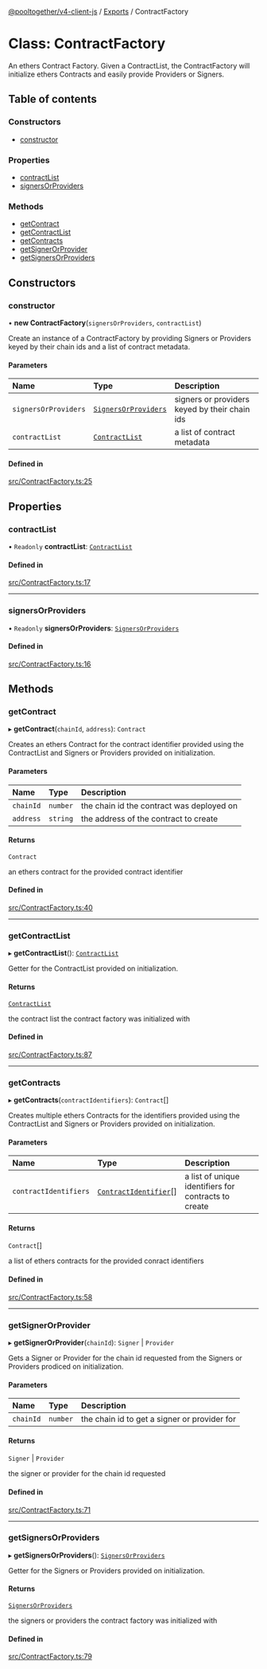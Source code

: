 [@pooltogether/v4-client-js](../README.md) / [Exports](../modules.md) / ContractFactory

# Class: ContractFactory

An ethers Contract Factory.
Given a ContractList, the ContractFactory will initialize ethers Contracts and easily provide Providers or Signers.

## Table of contents

### Constructors

- [constructor](ContractFactory.md#constructor)

### Properties

- [contractList](ContractFactory.md#contractlist)
- [signersOrProviders](ContractFactory.md#signersorproviders)

### Methods

- [getContract](ContractFactory.md#getcontract)
- [getContractList](ContractFactory.md#getcontractlist)
- [getContracts](ContractFactory.md#getcontracts)
- [getSignerOrProvider](ContractFactory.md#getsignerorprovider)
- [getSignersOrProviders](ContractFactory.md#getsignersorproviders)

## Constructors

### constructor

• **new ContractFactory**(`signersOrProviders`, `contractList`)

Create an instance of a ContractFactory by providing Signers or Providers keyed by their chain ids and a list of contract metadata.

#### Parameters

| Name | Type | Description |
| :------ | :------ | :------ |
| `signersOrProviders` | [`SignersOrProviders`](../interfaces/SignersOrProviders.md) | signers or providers keyed by their chain ids |
| `contractList` | [`ContractList`](../interfaces/ContractList.md) | a list of contract metadata |

#### Defined in

[src/ContractFactory.ts:25](https://github.com/pooltogether/v4-js-client/blob/8c8198d/src/ContractFactory.ts#L25)

## Properties

### contractList

• `Readonly` **contractList**: [`ContractList`](../interfaces/ContractList.md)

#### Defined in

[src/ContractFactory.ts:17](https://github.com/pooltogether/v4-js-client/blob/8c8198d/src/ContractFactory.ts#L17)

___

### signersOrProviders

• `Readonly` **signersOrProviders**: [`SignersOrProviders`](../interfaces/SignersOrProviders.md)

#### Defined in

[src/ContractFactory.ts:16](https://github.com/pooltogether/v4-js-client/blob/8c8198d/src/ContractFactory.ts#L16)

## Methods

### getContract

▸ **getContract**(`chainId`, `address`): `Contract`

Creates an ethers Contract for the contract identifier provided using the ContractList and Signers or Providers provided on initialization.

#### Parameters

| Name | Type | Description |
| :------ | :------ | :------ |
| `chainId` | `number` | the chain id the contract was deployed on |
| `address` | `string` | the address of the contract to create |

#### Returns

`Contract`

an ethers contract for the provided contract identifier

#### Defined in

[src/ContractFactory.ts:40](https://github.com/pooltogether/v4-js-client/blob/8c8198d/src/ContractFactory.ts#L40)

___

### getContractList

▸ **getContractList**(): [`ContractList`](../interfaces/ContractList.md)

Getter for the ContractList provided on initialization.

#### Returns

[`ContractList`](../interfaces/ContractList.md)

the contract list the contract factory was initialized with

#### Defined in

[src/ContractFactory.ts:87](https://github.com/pooltogether/v4-js-client/blob/8c8198d/src/ContractFactory.ts#L87)

___

### getContracts

▸ **getContracts**(`contractIdentifiers`): `Contract`[]

Creates multiple ethers Contracts for the identifiers provided using the ContractList and Signers or Providers provided on initialization.

#### Parameters

| Name | Type | Description |
| :------ | :------ | :------ |
| `contractIdentifiers` | [`ContractIdentifier`](../interfaces/ContractIdentifier.md)[] | a list of unique identifiers for contracts to create |

#### Returns

`Contract`[]

a list of ethers contracts for the provided conract identifiers

#### Defined in

[src/ContractFactory.ts:58](https://github.com/pooltogether/v4-js-client/blob/8c8198d/src/ContractFactory.ts#L58)

___

### getSignerOrProvider

▸ **getSignerOrProvider**(`chainId`): `Signer` \| `Provider`

Gets a Signer or Provider for the chain id requested from the Signers or Providers prodiced on initialization.

#### Parameters

| Name | Type | Description |
| :------ | :------ | :------ |
| `chainId` | `number` | the chain id to get a signer or provider for |

#### Returns

`Signer` \| `Provider`

the signer or provider for the chain id requested

#### Defined in

[src/ContractFactory.ts:71](https://github.com/pooltogether/v4-js-client/blob/8c8198d/src/ContractFactory.ts#L71)

___

### getSignersOrProviders

▸ **getSignersOrProviders**(): [`SignersOrProviders`](../interfaces/SignersOrProviders.md)

Getter for the Signers or Providers provided on initialization.

#### Returns

[`SignersOrProviders`](../interfaces/SignersOrProviders.md)

the signers or providers the contract factory was initialized with

#### Defined in

[src/ContractFactory.ts:79](https://github.com/pooltogether/v4-js-client/blob/8c8198d/src/ContractFactory.ts#L79)
